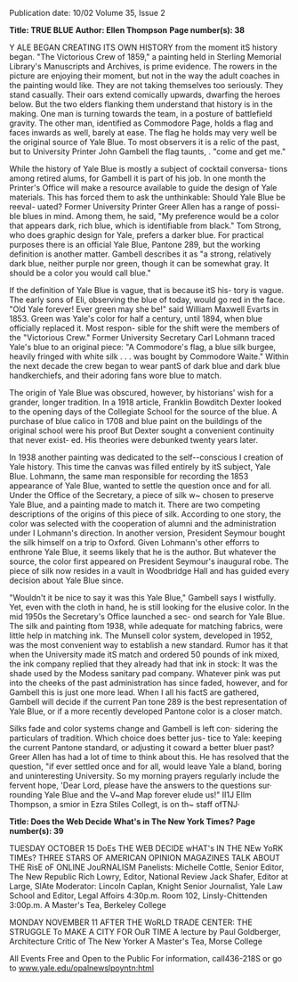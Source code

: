 Publication date: 10/02
Volume 35, Issue 2

**Title: TRUE BLUE**
**Author: Ellen Thompson**
**Page number(s): 38**

Y
ALE BEGAN CREATING ITS OWN HISTORY from the moment itS 
history began. "The Victorious Crew of 1859," a painting 
held in Sterling Memorial Library's Manuscripts and 
Archives, is prime evidence. The rowers in the picture are enjoying 
their moment, but not in the way the adult coaches in the painting 
would like. They are not taking themselves too seriously. They stand 
casually. Their oars extend comically upwards, dwarfing the heroes 
below. But the two elders flanking them understand that history is 
in the making. One man is turning towards the team, in a posture 
of battlefield gravity. The other man, identified as 
Commodore Page, holds a flag and faces 
inwards as well, barely at ease. The 
flag he holds may very well be the 
original source of Yale Blue. To 
most observers it is a relic of the 
past, but to University Printer 
John Gambell the flag taunts, . 
"come and get me." 

While the history of Yale Blue 
is mostly a subject of cocktail conversa-
tions among retired alums, for Gambell it is 
part of his job. In one month the Printer's Office will 
make a resource available to guide the design of Yale materials. This 
has forced them to ask the unthinkable: Should Yale Blue be reeval-
uated? Former University Printer Greer Allen has a range of possi-
ble blues in mind. Among them, he said, "My preference would be 
a color that appears dark, rich blue, which is identifiable from 
black." Tom Strong, who does graphic design for Yale, prefers a 
darker blue. For practical purposes there is an official Yale Blue, 
Pantone 289, but the working definition is another matter. Gambell 
describes it as "a strong, relatively dark blue, neither purple nor 
green, though it can be somewhat gray. It should be a color you 
would call blue." 

If the definition of Yale Blue is vague, that is because itS his-
tory is vague. The early sons of Eli, observing the blue of today, 
would go red in the face. "Old Yale forever! Ever green may she be!" 
said William Maxwell Evarts in 1853. Green was Yale's color for half 
a century, until 1894, when blue officially replaced it. Most respon-
sible for the shift were the members of the "Victorious Crew." 
Former University Secretary Carl Lohmann traced Yale's blue to an 
original piece: "A Commodore's flag, a blue silk burgee, heavily 
fringed with white silk . . . was bought by Commodore Waite." 
Within the next decade the crew began to wear pantS of dark blue 
and dark blue handkerchiefs, and their adoring fans wore blue to 
match. 

The origin of Yale Blue was obscured, however, by historians' 
wish for a grander, longer tradition. In a 1918 article, Franklin 
Bowditch Dexter looked to the opening days of the Collegiate 
School for the source of the blue. A purchase of blue calico in 1708 
and blue paint on the buildings of the original school were his 
proof But Dexter sought a convenient continuity that never exist-
ed. His theories were debunked twenty years later. 

In 1938 another painting was dedicated to the self--conscious I 
creation of Yale history. This time the canvas was filled entirely by 
itS subject, Yale Blue. Lohmann, the same man responsible for 
recording the 1853 appearance of Yale Blue, wanted to settle the 
question once and for all. Under the Office of the Secretary, a piece 
of silk w~ chosen to preserve Yale Blue, and a painting made to 
match it. There are two competing descriptions of the origins of 
this piece of silk. According to one story, the color 
was selected with the cooperation of alumni 
and 
the 
administration 
under I 
Lohmann's direction. In another 
version, 
President 
Seymour 
bought the silk himself on a trip 
to Oxford. Given Lohmann's 
other efforrs to enthrone Yale 
Blue, it seems likely that he is the 
author. But whatever the source, the 
color first appeared on President 
Seymour's inaugural robe. The piece of silk 
now resides in a vault in Woodbridge Hall and has guided 
every decision about Yale Blue since. 

"Wouldn't it be nice to say it was this Yale Blue," Gambell says I 
wistfully. Yet, even with the cloth in hand, he is still looking for the 
elusive color. In the mid 1950s the Secretary's Office launched a sec-
ond search for Yale Blue. The silk and painting ftom 1938, while 
adequate for matching fabrics, were little help in matching ink. The 
Munsell color system, developed in 1952, was the most convenient 
way to establish a new standard. Rumor has it that when the 
University made itS match and ordered 50 pounds of ink mixed, the 
ink company replied that they already had that ink in stock: It was 
the shade used by the Modess sanitary pad company. Whatever 
pink was put into the cheeks of the past administration has since 
faded, however, and for Gambell this is just one more lead. When I 
all his factS are gathered, Gambell will decide if the current Pan tone 
289 is the best representation of Yale Blue, or if a more recently 
developed Pantone color is a closer match. 

Silks fade and color systems change and Gambell is left con· 
sidering the particulars of tradition. Which choice does better jus-
tice to Yale: keeping the current Pantone standard, or adjusting it 
coward a better bluer past? Greer Allen has had a lot of time to think 
about this. He has resolved that the question, "if ever settled once 
and for all, would leave Yale a bland, boring and uninteresting 
University. So my morning prayers regularly include the fervent 
hope, 'Dear Lord, please have the answers to the questions sur· 
rounding Yale Blue and the V~and Map forever elude us!" II1J 
Ellm Thompson, a smior in Ezra Stiles Collegt, 
is on th~ staff ofTNJ·



**Title:  Does the Web Decide What's in The New York Times?**
**Page number(s): 39**

TUESDAY OCTOBER 15 
DoEs THE WEB DECIDE wHAT's IN THE NEw YoRK TIMEs? 
THREE STARS OF AMERICAN OPINION MAGAZINES 
TALK ABOUT THE RisE oF ONLINE JouRNALISM 
Panelists: 
Michelle Cottle, Senior Editor, The New Republic 
Rich Lowry, Editor, National Review 
Jack Shafer, Editor at Large, SlAte 
Moderator: 
Lincoln Caplan, Knight Senior Journalist, Yale Law School 
and Editor, Legal Affoirs 
4:30p.m. 
Room 102, Linsly-Chittenden 
3:00p.m. 
A Master's Tea, Berkeley College 

MONDAY NOVEMBER 11 
AFTER THE WoRLD TRADE CENTER: 
THE STRUGGLE To MAKE A CITY FOR OuR TIME 
A lecture by Paul Goldberger, Architecture Critic of The New Yorker 
A Master's Tea, Morse College 

All Events Free and Open to the Public 
For information, call436-218S or go to www.yale.edu/opalnewslpoyntn:html